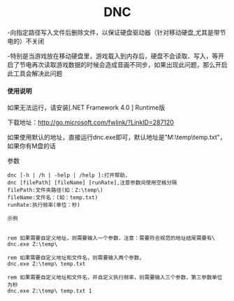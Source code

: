<h1 align="center">
   DNC   
</h1>

-向指定路径写入文件后删除文件，以保证硬盘驱动器（针对移动硬盘,尤其是带节电的）不关闭

-特别是当游戏放在移动硬盘里，游戏载入到内存后，硬盘不会读取、写入，等开启了节电再次读取游戏数据的时候会造成音画不同步，如果出现此问题，那么开启此工具会解决此问题

#### 使用说明
如果无法运行，请安装[.NET Framework 4.0 ] Runtime版

下载地址：http://go.microsoft.com/fwlink/?LinkID=287120

如果使用默认的地址，直接运行dnc.exe即可，默认地址是"M:\temp\temp.txt"，如果你有M盘的话

参数

	dnc [-h | /h | -help | /help ]:打开帮助，
	dnc [filePath] [fileName] [runRate],注意参数间使用空格分隔
	filePath:文件夹路径(如：Z:\temp\)
	fileName:文件名：(如：temp.txt)
	runRate:执行频率(单位：秒)

`示例`

```shell

rem 如果需要自定义地址，则需要输入一个参数，注意：需要符合规范的地址结尾需要有\
dnc.exe Z:\temp\

rem 如果需要自定义地址和文件名，则需要输入两个参数，
dnc.exe Z:\temp\ temp.txt

rem 如果需要自定义地址和文件名，并自定义执行频率，则需要输入三个参数，第三参数单位为秒
dnc.exe Z:\temp\ temp.txt 1

```

